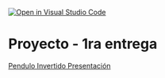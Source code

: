 [![Open in Visual Studio Code](https://classroom.github.com/assets/open-in-vscode-2e0aaae1b6195c2367325f4f02e2d04e9abb55f0b24a779b69b11b9e10269abc.svg)](https://classroom.github.com/online_ide?assignment_repo_id=19162583&assignment_repo_type=AssignmentRepo)
# Proyecto - 1ra entrega
[Pendulo Invertido Presentación](Pendulo.pdf)
